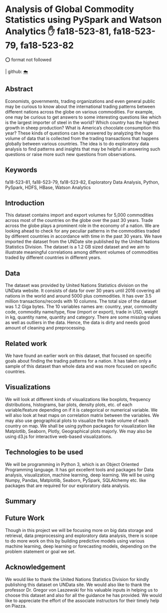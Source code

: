 
# Analysis of Global Commodity Statistics using PySpark and Watson Analytics :hand: fa18-523-81, fa18-523-79, fa18-523-82

:o: format not followed

| github: [:cloud:](https://github.com/cloudmesh-community/fa18-523-81/blob/master/project-report/report.md)


## Abstract

Economists, governments, trading organizations and even general public may be curious to know about the international trading patterns between different nations across the globe on various commodities. For example, one may be curious to get answers to some interesting questions like which is the largest importer of steel in the world? Which country has the highest growth in sheep production? What is America’s chocolate consumption this year? These kinds of questions can be answered by analyzing the huge volume of data that is collected from the trading transactions that happens globally between various countries. The idea is to do exploratory data analysis to find patterns and insights that may be helpful in answering such questions or raise more such new questions from observations.

## Keywords

fa18-523-81, fa18-523-79, fa18-523-82, Exploratory Data Analysis, Python, PySpark, HDFS, HBase, Watson Analytics


## Introduction

This dataset contains import and export volumes for 5,000 commodities across most of the countries on the globe over the past 30 years. Trade across the globe plays a prominent role in the economy of a nation. We are looking ahead to check for any peculiar patterns in the commodities traded by different countries in accordance with time in the past 30 years. We have imported the dataset from the UNDate site published by the United Nations Statistics Division. The dataset is a 1.2 GB sized dataset and we aim to illustrate meaningful correlations among different volumes of commodities traded by different countries in different years.

## Data 

The dataset was provided by United Nations Statistics division on the UNData website. It consists of data for over 30 years until 2016 covering all nations in the world and around 5000 plus commodities. It has over 3.5 million transactions/records with 10 columns. The total size of the dataset was 1.2 Giga bytes. The 10 variables names are: country, year, commodity code, commodity name/type, flow (import or export), trade in USD, weight in kg, quantity name, quantity and category. There are some missing values as well as outliers in the data. Hence, the data is dirty and needs good amount of cleaning and preprocessing.

## Related work 

We have found an earlier work on this dataset, that focused on specific goals about finding the trading patterns for a nation. It has taken only a sample of this dataset than whole data and was more focused on specific countries.

## Visualizations 

We will look at different kinds of visualizations like boxplots, frequency distributions, histograms, bar plots, density plots, etc. of each variable/feature depending on if it is categorical or numerical variable. 
We will also look at heat maps on correlation matrix between the variables. We may also use geographical plots to visualize the trade volume of each country on map. We shall be using python packages for visualization like Matplotlib, Seaborn, Plotly, Geographical plots majorly. We may also be using d3.js for interactive web-based visualizations.

## Technologies to be used

We will be programming in Python 3, which is an Object Oriented Programming language. It has got excellent tools and packages for Data analysis, visualization, machine learning, deep learning. We will be using Numpy, Pandas, Matplotlib, Seaborn, PySpark, SQLAlchemy etc. like packages that are required for our exploratory data analysis.

## Summary

## Future Work

Though in this project we will be focusing more on big data storage and retrieval, data preprocessing and exploratory data analysis, there is scope to do more work on this by building predictive models using various machine learning, deep learning or forecasting models, depending on the problem statement or goal we set.

## Acknowledgement

We would like to thank the United Nations Statistics Division for kindly publishing this dataset on UNData site. We would also like to thank the professor Dr. Gregor von Laszewski for his valuable inputs in helping us to choose this dataset and also for all the guidance he has provided. We would like to appreciate the effort of the associate instructors for their timely help on Piazza.
